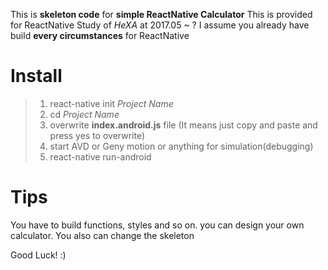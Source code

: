 This is __skeleton code__ for **simple ReactNative Calculator**
This is provided for ReactNative Study of *HeXA* at 2017.05 ~ ?
I assume you already have build **every circumstances** for ReactNative


# Install
> 1. react-native init *Project Name*
> 2. cd *Project Name*
> 3. overwrite __index.android.js__ file (It means just copy and paste and press yes to overwrite)
> 4. start AVD or Geny motion or anything for simulation(debugging)
> 5. react-native run-android

# Tips  
You have to build functions, styles and so on. you can design your own calculator.
You also can change the skeleton
  
Good Luck! :)